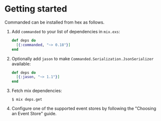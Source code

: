 # Getting started

Commanded can be installed from hex as follows.

1. Add `commanded` to your list of dependencies in `mix.exs`:

    ```elixir
    def deps do
      [{:commanded, "~> 0.18"}]
    end
    ```

2. Optionally add `jason` to make `Commanded.Serialization.JsonSerializer` available:

    ```elixir
    def deps do
      [{:jason, "~> 1.1"}]
    end
    ```

3. Fetch mix dependencies:

    ```console
    $ mix deps.get
    ```

4. Configure one of the supported event stores by following the "Choosing an Event Store" guide.
